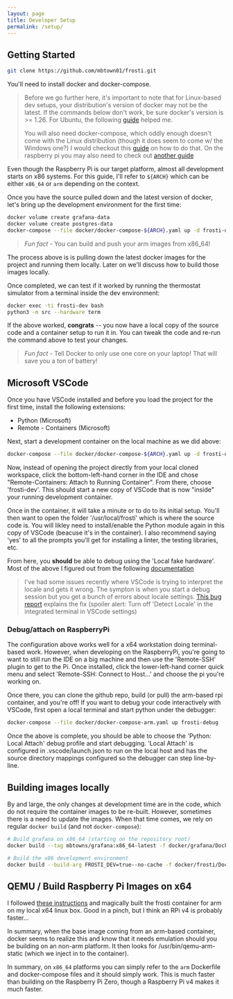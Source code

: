 ```yaml
---
layout: page
title: Developer Setup
permalink: /setup/
---
```


## Getting Started

```bash
git clone https://github.com/mbtown01/frosti.git
```

You'll need to install docker and docker-compose.

> Before we go further here, it's important to note that for Linux-based dev
> setups, your distribution's version of docker may not be the latest. If the
> commands below don't work, be sure docker's version is >= 1.26. For Ubuntu,
> the following [guide](https://www.digitalocean.com/community/tutorials/how-to-install-and-use-docker-on-ubuntu-18-04) helped me.
>
> You will also need docker-compose, which oddly enough doesn't come with the
> Linux distribution (though it does seem to come w/ the Windows one?) I would
> checkout this [guide](https://docs.docker.com/compose/install/) on how to do
> that. On the raspberry pi you may also need to check out [another guide](https://dev.to/rohansawant/installing-docker-and-docker-compose-on-the-raspberry-pi-in-5-simple-steps-3mgl)

Even though the Raspberry Pi is our target platform, almost all development
starts on x86 systems. For this guide, I'll refer to `${ARCH}` which can
be either `x86_64` or `arm` depending on the context.

Once you have the source pulled down and the latest version of docker, let's
bring up the development environment for the first time:

```bash
docker volume create grafana-data
docker volume create postgres-data
docker-compose --file docker/docker-compose-${ARCH}.yaml up -d frosti-dev
```

> _Fun fact -_ You can build and push your arm images from x86_64!

The process above is is pulling down the latest docker images for the project
and running them locally. Later on we'll discuss how to build those images
locally.

Once completed, we can test if it worked by running the thermostat simulator
from a terminal inside the dev environment:

```bash
docker exec -ti frosti-dev bash
python3 -m src --hardware term
```

If the above worked, **congrats** -- you now have a local copy of the source
code and a container setup to run it in. You can tweak the code and re-run the
command above to test your changes.

> _Fun fact -_ Tell Docker to only use one core on your laptop! That will
> save you a ton of battery!

## Microsoft VSCode

Once you have VSCode installed and before you load the project for
the first time, install the following extensions:

- Python (Microsoft)
- Remote - Containers (Microsoft)

Next, start a development container on the local machine as we did above:

```bash
docker-compose --file docker/docker-compose-${ARCH}.yaml up -d frosti-dev
```

Now, instead of opening the project directly from your local cloned workspace,
click the bottom-left-hand corner in the IDE and chose "Remote-Containers:
Attach to Running Container". From there, choose 'frosti-dev'. This should start
a new copy of VSCode that is now "inside" your running development container.

Once in the container, it will take a minute or to do to its initial setup.
You'll then want to open the folder '/usr/local/frosti' which is where the source
code is. You will likley need to install/enable the Python module again in
this copy of VSCode (beacuse it's in the container). I also recommend saying
'yes' to all the prompts you'll get for installing a linter, the testing
libraries, etc.

From here, you **should** be able to debug using the 'Local fake hardware'.
Most of the above I figured out from the following [documentation](https://code.visualstudio.com/docs/remote/containers)

> I've had some issues recently where VSCode is trying to interpret the
> locale and gets it wrong. The sympton is when you start a debug session but
> you get a bunch of errors about locale settings. [This bug
> report](https://github.com/microsoft/vscode-remote-release/issues/2169)
> explains the fix (spoiler alert: Turn off 'Detect Locale' in the integrated
> terminal in VSCode settings)

### Debug/attach on RaspberryPi

The configuration above works well for a x64 workstation doing
terminal-based work. However, when developing on the RaspberryPi, you're
going to want to still run the IDE on a big machine and then use the
'Remote-SSH' plugin to get to the Pi. Once installed, click the
lower-left-hand corner quick menu and select 'Remote-SSH: Connect to
Host...' and choose the pi you're working on.

Once there, you can clone the github repo, build (or pull) the arm-based
rpi container, and you're off! If you want to debug your code interactively
with VSCode, first open a local terminal and start python under the debugger:

```bash
docker-compose --file docker/docker-compose-arm.yaml up frosti-debug
```

Once the above is complete, you should be able to choose the 'Python: Local
Attach' debug profile and start debugging. 'Local Attach' is configured in
.vscode/launch.json to run on the local host and has the source directory
mappings configured so the debugger can step line-by-line.

## Building images locally

By and large, the only changes at development time are in the code, which do
not require the container images to be re-built. However, sometimes there is
a need to update the images. When that time comes, we rely on regular
`docker build` (and not `docker-compose`):

```bash
# Build grafana on x86_64 (starting on the repository root)
docker build --tag mbtowns/grafana:x86_64-latest -f docker/grafana/Dockerfile.x86_64 docker/

# Build the x86 development environment
docker build --build-arg FROSTI_DEV=true--no-cache -f docker/frosti/Dockerfile.x86_64 docker/
```

## QEMU / Build Raspberry Pi Images on x64

I followed [these
instructions](https://matchboxdorry.gitbooks.io/matchboxblog/content/blogs/build_and_run_arm_images.html)
and magically built the frosti container for arm on my local x64 linux box.
Good in a pinch, but I think an RPi v4 is probably faster...

In summary, when the base image coming from an arm-based container, docker
seems to realize this and know that it needs emulation should you be
building on an non-arm platform. It then looks for /usr/bin/qemu-arm-static
(which we inject in to the container).

In summary, on `x86_64` platforms you can simply refer to the `arm` Dockerfile
and docker-compose files and it should simply work. This is much faster than
building on the Raspberry Pi Zero, though a Raspberry Pi v4 makes it much
faster.
